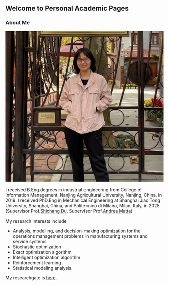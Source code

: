 ## Welcome to Personal Academic Pages
### About Me

![Me.jpg](https://github.com/Shen-Xiaoxiao/Shen-Xiaoxiao.github.io/blob/main/images/Me.jpg)

I received B.Eng.degrees in industrial engineering from College of Information Management, Nanjing Agricultural University, Nanjing, China, in 2019. 
I received PhD.Eng in Mechanical Engineering at Shanghai Jiao Tong University, Shanghai, China, and Politecnico di Milano, Milan, Italy, in 2025. (Supervisor Prof.[Shichang Du](https://me.sjtu.edu.cn/teacher_directory1/dushichang.html), Supervisor Prof.[Andrea Matta](https://www.mecc.polimi.it/en/research/faculty/prof-andrea-matta))

My research interests include
+ Analysis, modelling, and decision-making optimization for the operations management problems in manufacturing systems and service systems
+ Stochastic optimization
+ Exact optimization algorithm
+ Intelligent optimization algorithm
+ Reinforcement learning  
+ Statistical modeling analysis.

My researchgate is [here](https://www.researchgate.net/profile/Xiaoxiao-Shen-2).

